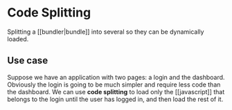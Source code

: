 # Code Splitting
Splitting a [[bundler|bundle]] into several so they can be dynamically loaded.

## Use case
Suppose we have an application with two pages: a login and the dashboard. Obviously the login is going to be much simpler and require less code than the dashboard. We can use **code splitting** to load only the [[javascript]] that belongs to the login until the user has logged in, and then load the rest of it.

